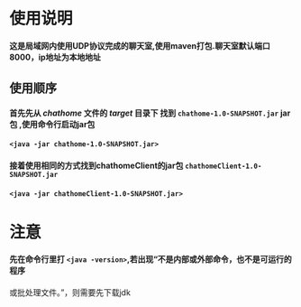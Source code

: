 # 使用说明
#### 这是局域网内使用UDP协议完成的聊天室,使用maven打包.聊天室默认端口8000，ip地址为本地地址
## 使用顺序
#### 首先先从 ***chathome*** 文件的 ***target*** 目录下 找到 `chathome-1.0-SNAPSHOT.jar` jar包 ,使用命令行启动jar包
#### `<java -jar chathome-1.0-SNAPSHOT.jar>`
#### 接着使用相同的方式找到chathomeClient的jar包 `chathomeClient-1.0-SNAPSHOT.jar`
#### `<java -jar chathomeClient-1.0-SNAPSHOT.jar>`
# 注意
#### 先在命令行里打 `<java -version>`,若出现“不是内部或外部命令，也不是可运行的程序
或批处理文件。”，则需要先下载jdk
